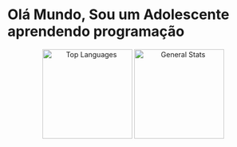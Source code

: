 <h1>Olá Mundo, Sou um Adolescente aprendendo programação</h1>

<div align="center">
  <img height="180em" src="https://github-readme-stats.vercel.app/api/top-langs/?username=Rttdavi65&count_private=true&layout=compact&theme=radical&locale=pt-br" alt="Top Languages"/>
  <img height="180em" src="https://github-readme-stats.vercel.app/api/?username=Rttdavi65&count_private=true&show_icons=true&theme=radical&locale=pt-br" alt="General Stats"/>
</div>
